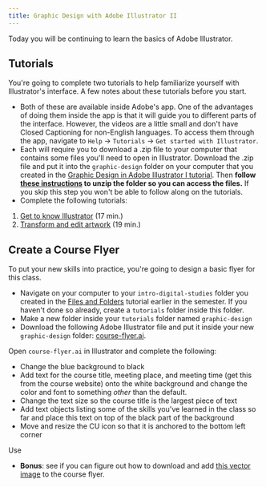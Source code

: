```yaml
---
title: Graphic Design with Adobe Illustrator II
---
```


Today you will be continuing to learn the basics of Adobe Illustrator.

## Tutorials

You're going to complete two tutorials to help familiarize yourself with Illustrator's interface. A few notes about these tutorials before you start. 

- Both of these are available inside Adobe's app. One of the advantages of doing them inside the app is that it will guide you to different parts of the interface. However, the videos are a little small and don't have Closed Captioning for non-English languages. To access them through the app, navigate to `Help` -> `Tutorials` -> `Get started with Illustrator`.
- Each will require you to download a .zip file to your computer that contains some files you'll need to open in Illustrator. Download the .zip file and put it into the `graphic-design` folder on your computer that you created in the [Graphic Design in Adobe Illustrator I tutorial]({{site.baseurl}}/modules/graphic-design/). Then **follow [these instructions](https://www.hostinger.com/tutorials/how-to-unzip-files) to unzip the folder so you can access the files.** If you skip this step you won't be able to follow along on the tutorials.
- Complete the following tutorials:

1. [Get to know Illustrator](https://helpx.adobe.com/illustrator/how-to/ai-basics-fundamentals.html) (17 min.)
2. [Transform and edit artwork](https://helpx.adobe.com/illustrator/how-to/edit-artwork-basics.html) (19 min.)

## Create a Course Flyer

To put your new skills into practice, you're going to design a basic flyer for this class. 

- Navigate on your computer to your `intro-digital-studies` folder you created in the [Files and Folders]({{site.baseurl}}modules/files-folders/) tutorial earlier in the semester. If you haven't done so already, create a `tutorials` folder inside this folder.
- Make a new folder inside your `tutorials` folder named `graphic-design`
- Download the following Adobe Illustrator file and put it inside your new `graphic-design` folder: [course-flyer.ai]({{site.baseurl}}/modules/course-flyer.ai).

Open `course-flyer.ai` in Illustrator and complete the following:

* Change the blue background to black
* Add text for the course title, meeting place, and meeting time (get this from the course website) onto the white background and change the color and font to something *other* than the default.
* Change the text size so the course title is the largest piece of text
* Add text objects listing some of the skills you've learned in the class so far and place this text on top of the black part of the background
* Move and resize the CU icon so that it is anchored to the bottom left corner

Use
* **Bonus**: see if you can figure out how to download and add [this vector image](https://www.vecteezy.com/vector-art/165951-free-linear-electronics-and-digital-devices) to the course flyer.

